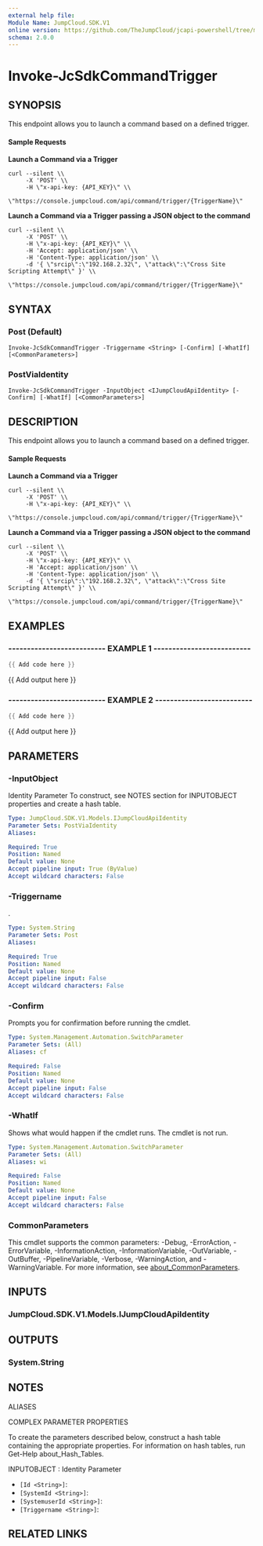 ```yaml
---
external help file:
Module Name: JumpCloud.SDK.V1
online version: https://github.com/TheJumpCloud/jcapi-powershell/tree/master/SDKs/PowerShell/JumpCloud.SDK.V1/docs/exports/Invoke-JcSdkCommandTrigger.md
schema: 2.0.0
---
```


# Invoke-JcSdkCommandTrigger

## SYNOPSIS
This endpoint allows you to launch a command based on a defined trigger.

#### Sample Requests

**Launch a Command via a Trigger**

```
curl --silent \\
     -X 'POST' \\
     -H \"x-api-key: {API_KEY}\" \\
     \"https://console.jumpcloud.com/api/command/trigger/{TriggerName}\"
```
**Launch a Command via a Trigger passing a JSON object to the command**
```
curl --silent \\
     -X 'POST' \\
     -H \"x-api-key: {API_KEY}\" \\
     -H 'Accept: application/json' \\
     -H 'Content-Type: application/json' \\
     -d '{ \"srcip\":\"192.168.2.32\", \"attack\":\"Cross Site Scripting Attempt\" }' \\
     \"https://console.jumpcloud.com/api/command/trigger/{TriggerName}\"
```

## SYNTAX

### Post (Default)
```
Invoke-JcSdkCommandTrigger -Triggername <String> [-Confirm] [-WhatIf] [<CommonParameters>]
```

### PostViaIdentity
```
Invoke-JcSdkCommandTrigger -InputObject <IJumpCloudApiIdentity> [-Confirm] [-WhatIf] [<CommonParameters>]
```

## DESCRIPTION
This endpoint allows you to launch a command based on a defined trigger.

#### Sample Requests

**Launch a Command via a Trigger**

```
curl --silent \\
     -X 'POST' \\
     -H \"x-api-key: {API_KEY}\" \\
     \"https://console.jumpcloud.com/api/command/trigger/{TriggerName}\"
```
**Launch a Command via a Trigger passing a JSON object to the command**
```
curl --silent \\
     -X 'POST' \\
     -H \"x-api-key: {API_KEY}\" \\
     -H 'Accept: application/json' \\
     -H 'Content-Type: application/json' \\
     -d '{ \"srcip\":\"192.168.2.32\", \"attack\":\"Cross Site Scripting Attempt\" }' \\
     \"https://console.jumpcloud.com/api/command/trigger/{TriggerName}\"
```

## EXAMPLES

### -------------------------- EXAMPLE 1 --------------------------
```powershell
{{ Add code here }}
```

{{ Add output here }}

### -------------------------- EXAMPLE 2 --------------------------
```powershell
{{ Add code here }}
```

{{ Add output here }}

## PARAMETERS

### -InputObject
Identity Parameter
To construct, see NOTES section for INPUTOBJECT properties and create a hash table.

```yaml
Type: JumpCloud.SDK.V1.Models.IJumpCloudApiIdentity
Parameter Sets: PostViaIdentity
Aliases:

Required: True
Position: Named
Default value: None
Accept pipeline input: True (ByValue)
Accept wildcard characters: False
```

### -Triggername
.

```yaml
Type: System.String
Parameter Sets: Post
Aliases:

Required: True
Position: Named
Default value: None
Accept pipeline input: False
Accept wildcard characters: False
```

### -Confirm
Prompts you for confirmation before running the cmdlet.

```yaml
Type: System.Management.Automation.SwitchParameter
Parameter Sets: (All)
Aliases: cf

Required: False
Position: Named
Default value: None
Accept pipeline input: False
Accept wildcard characters: False
```

### -WhatIf
Shows what would happen if the cmdlet runs.
The cmdlet is not run.

```yaml
Type: System.Management.Automation.SwitchParameter
Parameter Sets: (All)
Aliases: wi

Required: False
Position: Named
Default value: None
Accept pipeline input: False
Accept wildcard characters: False
```

### CommonParameters
This cmdlet supports the common parameters: -Debug, -ErrorAction, -ErrorVariable, -InformationAction, -InformationVariable, -OutVariable, -OutBuffer, -PipelineVariable, -Verbose, -WarningAction, and -WarningVariable. For more information, see [about_CommonParameters](http://go.microsoft.com/fwlink/?LinkID=113216).

## INPUTS

### JumpCloud.SDK.V1.Models.IJumpCloudApiIdentity

## OUTPUTS

### System.String

## NOTES

ALIASES

COMPLEX PARAMETER PROPERTIES

To create the parameters described below, construct a hash table containing the appropriate properties. For information on hash tables, run Get-Help about_Hash_Tables.


INPUTOBJECT <IJumpCloudApiIdentity>: Identity Parameter
  - `[Id <String>]`: 
  - `[SystemId <String>]`: 
  - `[SystemuserId <String>]`: 
  - `[Triggername <String>]`: 

## RELATED LINKS

